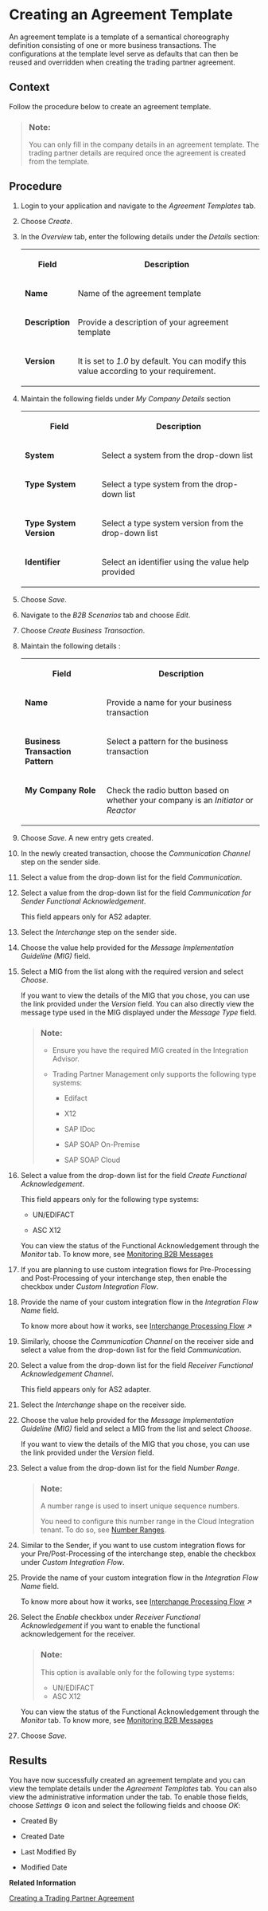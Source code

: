 <!-- loio9692cb19768145c7b265c14612a3e046 -->

<link rel="stylesheet" type="text/css" href="../css/sap-icons.css"/>

# Creating an Agreement Template

An agreement template is a template of a semantical choreography definition consisting of one or more business transactions. The configurations at the template level serve as defaults that can then be reused and overridden when creating the trading partner agreement.



## Context

Follow the procedure below to create an agreement template.

> ### Note:  
> You can only fill in the company details in an agreement template. The trading partner details are required once the agreement is created from the template.



## Procedure

1.  Login to your application and navigate to the *Agreement Templates* tab.

2.  Choose *Create*.

3.  In the *Overview* tab, enter the following details under the *Details* section:


    <table>
    <tr>
    <th valign="top">

    Field


    
    </th>
    <th valign="top">

    Description


    
    </th>
    </tr>
    <tr>
    <td valign="top">

    **Name**


    
    </td>
    <td valign="top">

    Name of the agreement template


    
    </td>
    </tr>
    <tr>
    <td valign="top">

    **Description**


    
    </td>
    <td valign="top">

    Provide a description of your agreement template


    
    </td>
    </tr>
    <tr>
    <td valign="top">

    **Version**


    
    </td>
    <td valign="top">

    It is set to *1.0* by default. You can modify this value according to your requirement.


    
    </td>
    </tr>
    </table>
    
4.  Maintain the following fields under *My Company Details* section


    <table>
    <tr>
    <th valign="top">

    Field


    
    </th>
    <th valign="top">

    Description


    
    </th>
    </tr>
    <tr>
    <td valign="top">

    **System**


    
    </td>
    <td valign="top">

    Select a system from the drop-down list


    
    </td>
    </tr>
    <tr>
    <td valign="top">

    **Type System**


    
    </td>
    <td valign="top">

    Select a type system from the drop-down list


    
    </td>
    </tr>
    <tr>
    <td valign="top">

    **Type System Version**


    
    </td>
    <td valign="top">

    Select a type system version from the drop-down list


    
    </td>
    </tr>
    <tr>
    <td valign="top">

    **Identifier**


    
    </td>
    <td valign="top">

    Select an identifier using the value help provided


    
    </td>
    </tr>
    </table>
    
5.  Choose *Save*.

6.  Navigate to the *B2B Scenarios* tab and choose *Edit*.

7.  Choose *Create Business Transaction*.

8.  Maintain the following details :


    <table>
    <tr>
    <th valign="top">

    Field


    
    </th>
    <th valign="top">

    Description


    
    </th>
    </tr>
    <tr>
    <td valign="top">

    **Name**


    
    </td>
    <td valign="top">

    Provide a name for your business transaction


    
    </td>
    </tr>
    <tr>
    <td valign="top">

    **Business Transaction Pattern**


    
    </td>
    <td valign="top">

    Select a pattern for the business transaction


    
    </td>
    </tr>
    <tr>
    <td valign="top">

    **My Company Role**


    
    </td>
    <td valign="top">

    Check the radio button based on whether your company is an *Initiator* or *Reactor*


    
    </td>
    </tr>
    </table>
    
9.  Choose *Save*. A new entry gets created.

10. In the newly created transaction, choose the *Communication Channel* step on the sender side.

11. Select a value from the drop-down list for the field *Communication*.

12. Select a value from the drop-down list for the field *Communication for Sender Functional Acknowledgement*.

    This field appears only for AS2 adapter.

13. Select the *Interchange* step on the sender side.

14. Choose the value help provided for the *Message Implementation Guideline \(MIG\)* field.

15. Select a MIG from the list along with the required version and select *Choose*.

    If you want to view the details of the MIG that you chose, you can use the link provided under the *Version* field. You can also directly view the message type used in the MIG displayed under the *Message Type* field.

    > ### Note:  
    > -   Ensure you have the required MIG created in the Integration Advisor.
    > 
    > -   Trading Partner Management only supports the following type systems:
    >     -   Edifact
    > 
    >     -   X12
    >     -   SAP IDoc
    >     -   SAP SOAP On-Premise
    >     -   SAP SOAP Cloud

16. Select a value from the drop-down list for the field *Create Functional Acknowledgement*.

    This field appears only for the following type systems:

    -   UN/EDIFACT

    -   ASC X12

    You can view the status of the Functional Acknowledgement through the *Monitor* tab. To know more, see [Monitoring B2B Messages](monitoring-b2b-messages-b5e1fc9.md)

17. If you are planning to use custom integration flows for Pre-Processing and Post-Processing of your interchange step, then enable the checkbox under *Custom Integration Flow*.

18. Provide the name of your custom integration flow in the *Integration Flow Name* field.

    To know more about how it works, see [Interchange Processing Flow](https://help.sap.com/viewer/9e51bec2356e4664b6d5fd1a336a9e12/IAT/en-US/7d3bce9478974229af1abf9121fe47e6.html "This integration flow transforms the message sent by the sending partner to the structure expected by the receiving partner.") :arrow_upper_right:

19. Similarly, choose the *Communication Channel* on the receiver side and select a value from the drop-down list for the field *Communication*.

20. Select a value from the drop-down list for the field *Receiver Functional Acknowledgement Channel*.

    This field appears only for AS2 adapter.

21. Select the *Interchange* shape on the receiver side.

22. Choose the value help provided for the *Message Implementation Guideline \(MIG\)* field and select a MIG from the list and select *Choose*.

    If you want to view the details of the MIG that you chose, you can use the link provided under the *Version* field.

23. Select a value from the drop-down list for the field *Number Range*.

    > ### Note:  
    > A number range is used to insert unique sequence numbers.
    > 
    > You need to configure this number range in the Cloud Integration tenant. To do so, see [Number Ranges](https://help.sap.com/viewer/368c481cd6954bdfa5d0435479fd4eaf/Cloud/en-US/b6e17fa17a70491da4a54216db298f84.html).

24. Similar to the Sender, if you want to use custom integration flows for your Pre/Post-Processing of the interchange step, enable the checkbox under *Custom Integration Flow*.

25. Provide the name of your custom integration flow in the *Integration Flow Name* field.

    To know more about how it works, see [Interchange Processing Flow](https://help.sap.com/viewer/9e51bec2356e4664b6d5fd1a336a9e12/IAT/en-US/7d3bce9478974229af1abf9121fe47e6.html "This integration flow transforms the message sent by the sending partner to the structure expected by the receiving partner.") :arrow_upper_right:

26. Select the *Enable* checkbox under *Receiver Functional Acknowledgement* if you want to enable the functional acknowledgement for the receiver.

    > ### Note:  
    > This option is available only for the following type systems:
    > 
    > -   UN/EDIFACT
    > -   ASC X12

    You can view the status of the Functional Acknowledgement through the *Monitor* tab. To know more, see [Monitoring B2B Messages](monitoring-b2b-messages-b5e1fc9.md)

27. Choose *Save*.




<a name="loio9692cb19768145c7b265c14612a3e046__result_ckl_5j5_pqb"/>

## Results

You have now successfully created an agreement template and you can view the template details under the *Agreement Templates* tab. You can also view the administrative information under the tab. To enable those fields, choose *Settings* :gear: icon and select the following fields and choose *OK*:

-   Created By

-   Created Date
-   Last Modified By
-   Modified Date

**Related Information**  


[Creating a Trading Partner Agreement](creating-a-trading-partner-agreement-9bd43c9.md "A trading partner agreement is an agreement of a contract defined by two trading parties that have decided to exchange certain business data or items using a B2B scenario for fullfilling the agreed trading/business process in a given business context.")

